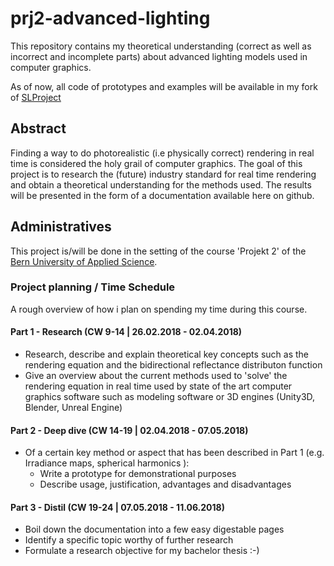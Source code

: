 # prj2-advanced-lighting
This repository contains my theoretical understanding (correct as well as incorrect and incomplete parts) about advanced lighting models used in computer graphics.

As of now, all code of prototypes and examples will be available in my fork of [SLProject](https://github.com/s-thoeni/SLProject)

## Abstract
Finding a way to do photorealistic (i.e physically correct) rendering in real time is considered the holy grail of computer graphics. The goal of this project is to research the (future) industry standard for real time rendering and obtain a theoretical understanding for the methods used. The results will be presented in the form of a documentation available here on github. 

## Administratives
This project is/will be done in the setting of the course 'Projekt 2' of the [Bern University of Applied Science](https://www.ti.bfh.ch/).

### Project planning / Time Schedule
A rough overview of how i plan on spending my time during this course. 
#### Part 1 - Research (CW 9-14 | 26.02.2018 - 02.04.2018)
* Research, describe and explain theoretical key concepts such as the rendering equation and the bidirectional reflectance distributon function
* Give an overview about the current methods used to 'solve' the rendering equation in real time used by state of the art computer graphics software such as modeling software or 3D engines (Unity3D, Blender, Unreal Engine)
 
#### Part 2 - Deep dive (CW 14-19 | 02.04.2018 - 07.05.2018)
* Of a certain key method or aspect that has been described in Part 1 (e.g. Irradiance maps, spherical harmonics ):
  * Write a prototype for demonstrational purposes
  * Describe usage, justification, advantages and disadvantages
      
#### Part 3 - Distil (CW 19-24 | 07.05.2018 - 11.06.2018)
* Boil down the documentation into a few easy digestable pages
* Identify a specific topic worthy of further research 
* Formulate a research objective for my bachelor thesis :-) 

